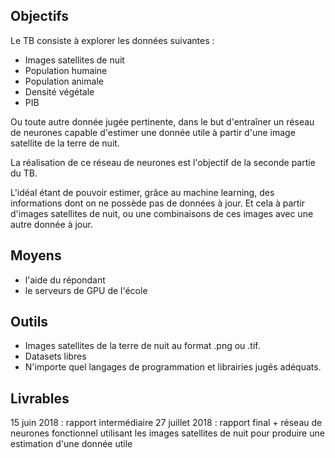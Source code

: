 
## Objectifs
Le TB consiste à explorer les données suivantes :

- Images satellites de nuit
- Population humaine
- Population animale
- Densité végétale
- PIB

Ou toute autre donnée jugée pertinente, dans le but d'entraîner un réseau de neurones capable d'estimer une donnée utile à partir d'une image satellite de la terre de nuit.

La réalisation de ce réseau de neurones est l'objectif de la seconde partie du TB.

L'idéal étant de pouvoir estimer, grâce au machine learning, des informations dont on ne possède pas de données à jour. Et cela à partir d'images satellites de nuit, ou une combinaisons de ces images avec une autre donnée à jour.

## Moyens
- l'aide du répondant
- le serveurs de GPU de l'école

## Outils
- Images satellites de la terre de nuit au format .png ou .tif.
- Datasets libres
- N'importe quel langages de programmation et librairies jugés adéquats.

## Livrables
15 juin 2018 : rapport intermédiaire
27 juillet 2018 : rapport final + réseau de neurones fonctionnel utilisant les images satellites de nuit pour produire une estimation d'une donnée utile

